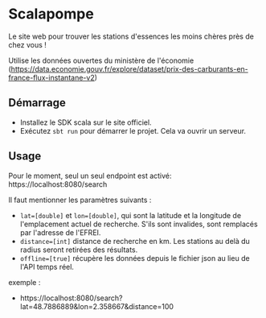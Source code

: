 # Scalapompe

Le site web pour trouver les stations d'essences les moins chères près de chez vous !

Utilise les données ouvertes du ministère de l'économie (https://data.economie.gouv.fr/explore/dataset/prix-des-carburants-en-france-flux-instantane-v2)

## Démarrage

* Installez le SDK scala sur le site officiel.
* Exécutez `sbt run` pour démarrer le projet. Cela va ouvrir un serveur.

## Usage

Pour le moment, seul un seul endpoint est activé: https://localhost:8080/search

Il faut mentionner les paramètres suivants : 
* `lat=[double]` et `lon=[double]`, qui sont la latitude et la longitude de l'emplacement actuel de recherche. S'ils sont invalides, sont remplacés par l'adresse de l'EFREI.
* `distance=[int]` distance de recherche en km. Les stations au delà du radius seront retirées des résultats.
* `offline=[true]` récupère les données depuis le fichier json au lieu de l'API temps réel.

exemple : 
* https://localhost:8080/search?lat=48.7886889&lon=2.358667&distance=100
